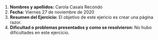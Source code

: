 1. **Nombres y apellidos:** Carola Casais Recondo
2. **Fecha:** Viernes 27 de noviembre de 2020
3. **Resumen del Ejercicio:** El objetivo de este ejericio es crear una página razor.
4. **Dificultad o problemas presentados y como se resolvieron:** No hubo dificultades en este ejercicio.
